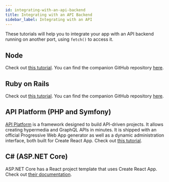 ```yaml
---
id: integrating-with-an-api-backend
title: Integrating with an API Backend
sidebar_label: Integrating with an API
---
```


These tutorials will help you to integrate your app with an API backend running on another port,
using `fetch()` to access it.

## Node

Check out [this tutorial](https://www.fullstackreact.com/articles/using-create-tezos-dapp-with-a-server/).
You can find the companion GitHub repository [here](https://github.com/fullstackreact/food-lookup-demo).

## Ruby on Rails

Check out [this tutorial](https://www.fullstackreact.com/articles/how-to-get-create-tezos-dapp-to-work-with-your-rails-api/).
You can find the companion GitHub repository [here](https://github.com/fullstackreact/food-lookup-demo-rails).

## API Platform (PHP and Symfony)

[API Platform](https://api-platform.com) is a framework designed to build API-driven projects.
It allows creating hypermedia and GraphQL APIs in minutes.
It is shipped with an official Progressive Web App generator as well as a dynamic administration interface, both built for Create React App.
Check out [this tutorial](https://api-platform.com/docs/distribution).

## C# (ASP.NET Core)

ASP.NET Core has a React project template that uses Create React App. Check out [their documentation](https://docs.microsoft.com/en-us/aspnet/core/client-side/spa/react).
